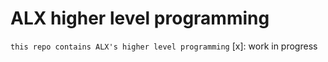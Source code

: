 # ALX higher level programming

`this repo contains ALX's higher level programming`
[x]: work in progress

